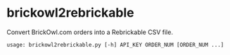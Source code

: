 brickowl2rebrickable
====================

Convert BrickOwl.com orders into a Rebrickable CSV file.

    usage: brickowl2rebrickable.py [-h] API_KEY ORDER_NUM [ORDER_NUM ...]
